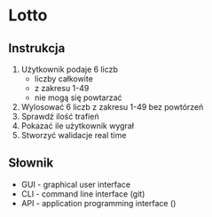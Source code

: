 # Lotto

## Instrukcja
1. Użytkownik podaje 6 liczb
   - liczby całkowite
   - z zakresu 1-49
   - nie mogą się powtarzać
2. Wylosować 6 liczb z zakresu 1-49 bez powtórzeń
3. Sprawdź ilość trafień
4. Pokazać ile użytkownik wygrał
5. Stworzyć walidacje real time

## Słownik
- GUI - graphical user interface
- CLI - command line interface (git)
- API - application programming interface ()